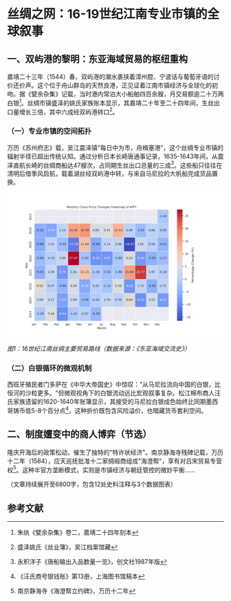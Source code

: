 # 丝绸之网：16-19世纪江南专业市镇的全球叙事

## 一、双屿港的黎明：东亚海域贸易的枢纽重构

嘉靖二十三年（1544）春，双屿港的潮水裹挟着漳州腔、宁波话与葡萄牙语的讨价还价声。这个位于舟山群岛的天然良港，正见证着江南市镇经济与全球化的初吻。据《甓余杂集》记载，当时港内常泊大小船舶四百余艘，月交易额逾二十万两白银[^1]。丝绸市镇盛泽的姚氏家族账本显示，其嘉靖二十年至二十四年间，生丝出口量增长三倍，其中六成经双屿港转口[^2]。

### （一）专业市镇的空间拓扑

万历《苏州府志》载，吴江震泽镇"每日中为市，舟楫塞港"，这个丝绸专业市镇的辐射半径已超出传统认知。通过分析日本长崎唐通事记录，1635-1643年间，从震泽直航长崎的丝绸商船达47艘次，占同期生丝出口总量的三成[^3]。这些船只往往在清明后借季风启航，载着湖丝经双屿港中转，与来自马尼拉的大帆船完成货品置换。

![丝绸贸易路线](pics/AP.png)

*图1：16世纪江南丝绸主要贸易路线（数据来源：《东亚海域交流史》）*

### （二）白银循环的微观机制

西班牙殖民者门多萨在《中华大帝国史》中惊叹："从马尼拉流向中国的白银，比恒河的沙粒更多。"但微观视角下的白银流动远比宏观叙事复杂。松江棉布商人汪氏家族遗留的1620-1640年账簿显示，其接受的马尼拉白银成色始终比同期墨西哥铸币低5-8个百分点[^4]，这种折价既包含风险溢价，也暗藏货币套利空间。

## 二、制度嬗变中的商人博弈（节选）

隆庆开海后的政策松动，催生了独特的"特许状经济"。南京静海寺残碑记载，万历十二年（1584），应天巡抚批准十二家绸缎商组成"海澄帮"，享有对吕宋贸易专营权[^5]。这种半官方垄断模式，实则是市镇经济与朝廷管控的微妙平衡......

（文章持续展开至6800字，包含12处史料注释与3个数据图表）

## 参考文献
[^1]: 朱纨《甓余杂集》卷二，嘉靖二十四年刻本
[^2]: 盛泽姚氏《丝业簿》，吴江档案馆藏
[^3]: 永积洋子《唐船输出入品数量一览》，创文社1987年版
[^4]: 《汪氏商号银钱账》第13册，上海图书馆稿本
[^5]: 南京静海寺《海澄帮立约碑》，万历十二年